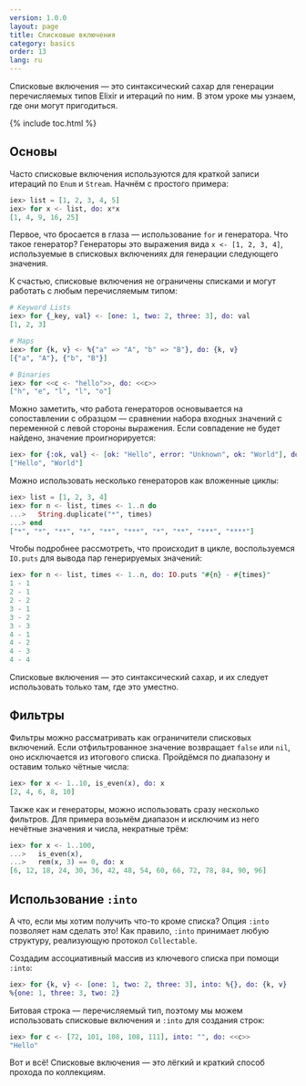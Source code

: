 ```yaml
---
version: 1.0.0
layout: page
title: Списковые включения
category: basics
order: 13
lang: ru
---
```


Списковые включения &mdash; это синтаксический сахар для генерации перечисляемых типов Elixir и итераций по ним.  В этом уроке мы узнаем, где они могут пригодиться.

{% include toc.html %}

## Основы

Часто списковые включения используются для краткой записи итераций по `Enum` и `Stream`.  Начнём с простого примера:

```elixir
iex> list = [1, 2, 3, 4, 5]
iex> for x <- list, do: x*x
[1, 4, 9, 16, 25]
```

Первое, что бросается в глаза &mdash; использование `for` и генератора.  Что такое генератор?  Генераторы это выражения вида `x <- [1, 2, 3, 4]`, используемые в списковых включениях для генерации следующего значения.

К счастью, списковые включения не ограничены списками и могут работать с любым перечисляемым типом:

```elixir
# Keyword Lists
iex> for {_key, val} <- [one: 1, two: 2, three: 3], do: val
[1, 2, 3]

# Maps
iex> for {k, v} <- %{"a" => "A", "b" => "B"}, do: {k, v}
[{"a", "A"}, {"b", "B"}]

# Binaries
iex> for <<c <- "hello">>, do: <<c>>
["h", "e", "l", "l", "o"]
```

Можно заметить, что работа генераторов основывается на сопоставлении с образцом &mdash; сравнении набора входных значений с переменной с левой стороны выражения.   Если совпадение не будет найдено, значение проигнорируется:

```elixir
iex> for {:ok, val} <- [ok: "Hello", error: "Unknown", ok: "World"], do: val
["Hello", "World"]
```

Можно использовать несколько генераторов как вложенные циклы:

```elixir
iex> list = [1, 2, 3, 4]
iex> for n <- list, times <- 1..n do
...>   String.duplicate("*", times)
...> end
["*", "*", "**", "*", "**", "***", "*", "**", "***", "****"]
```

Чтобы подробнее рассмотреть, что происходит в цикле, воспользуемся `IO.puts` для вывода пар генерируемых значений:

```elixir
iex> for n <- list, times <- 1..n, do: IO.puts "#{n} - #{times}"
1 - 1
2 - 1
2 - 2
3 - 1
3 - 2
3 - 3
4 - 1
4 - 2
4 - 3
4 - 4
```

Списковые включения &mdash; это синтаксический сахар, и их следует использовать только там, где это уместно.

## Фильтры

Фильтры можно рассматривать как ограничители списковых включений.  Если отфильтрованное значение возвращает `false` или `nil`, оно исключается из итогового списка.  Пройдёмся по диапазону и оставим только чётные числа:

```elixir
iex> for x <- 1..10, is_even(x), do: x
[2, 4, 6, 8, 10]
```

Также как и генераторы, можно использовать сразу несколько фильтров.  Для примера возьмём диапазон и исключим из него нечётные значения и числа, некратные трём:

```elixir
iex> for x <- 1..100,
...>   is_even(x),
...>   rem(x, 3) == 0, do: x
[6, 12, 18, 24, 30, 36, 42, 48, 54, 60, 66, 72, 78, 84, 90, 96]
```

## Использование `:into`

А что, если мы хотим получить что-то кроме списка?  Опция `:into` позволяет нам сделать это!  Как правило, `:into` принимает любую структуру, реализующую протокол `Collectable`.

Создадим ассоциативный массив из ключевого списка при помощи `:into`:

```elixir
iex> for {k, v} <- [one: 1, two: 2, three: 3], into: %{}, do: {k, v}
%{one: 1, three: 3, two: 2}
```

Битовая строка &mdash; перечисляемый тип, поэтому мы можем использовать списковые включения и `:into` для создания строк:

```elixir
iex> for c <- [72, 101, 108, 108, 111], into: "", do: <<c>>
"Hello"
```

Вот и всё! Списковые включения &mdash; это лёгкий и краткий способ прохода по коллекциям.
